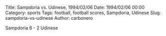 Title: Sampdoria vs. Udinese, 1994/02/06
Date: 1994/02/06 00:00
Category: sports
Tags: football, football scores, Sampdoria, Udinese
Slug: sampdoria-vs-udinese
Author: carbonero


Sampdoria 6 - 2 Udinese
